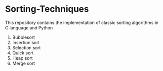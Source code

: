 # Sorting-Techniques

This repository contains the implementation of classic sorting algorithms in C language and Python
  1. Bubblesort
  2. Insertion sort
  3. Selection sort
  4. Quick sort
  5. Heap sort
  6. Merge sort
